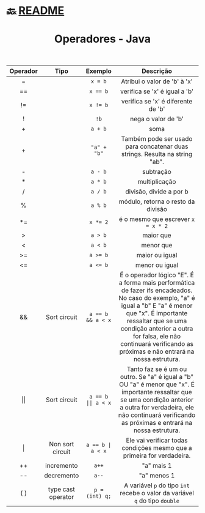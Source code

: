 # :back: [README](../../../README.md#programming-languages)

<h1 align="center">
    Operadores - Java
</h1> 

<br>

| Operador | Tipo | Exemplo | Descrição |
| :-: | :-: | :-: | :-: |
| = |  | `x = b` | Atribui o valor de 'b' à 'x' |
| == |  | `x == b` | verifica se 'x' é igual a 'b' |
| != |  | `x != b` | verifica se 'x' é diferente de 'b' |
| ! |  | `!b`  | nega o valor de 'b' |
| + |  | `a + b` | soma |
| + |  | `"a" + "b"` | Também pode ser usado para concatenar duas strings. Resulta na string "ab". |
| - |  | `a - b`  | subtração |
| * |  | `a * b`  | multiplicação |
| / |  | `a / b`  | divisão, divide a por b |
| % |  | `a % b`  | módulo, retorna o resto da divisão |
| *= |  | `x *= 2`  | é o mesmo que escrever `x = x * 2` |
| > |  | `a > b` | maior que |
| < |  | `a < b` | menor que |
| >= |  | `a >= b` | maior ou igual |
| <= |  | `a <= b` | menor ou igual |
| && | Sort circuit | `a == b && a < x` | É o operador lógico "E". É a forma mais performática de fazer ifs encadeados. No caso do exemplo, "a" é igual a "b" E "a" é menor que "x". É importante ressaltar que se uma condição anterior a outra for falsa, ele não continuará verificando as próximas e não entrará na nossa estrutura. |
| \|\| | Sort circuit | `a == b \|\| a < x` | Tanto faz se é um ou outro. Se "a" é igual a "b" OU "a" é menor que "x". É importante ressaltar que se uma condição anterior a outra for verdadeira, ele não continuará verificando as próximas e entrará na nossa estrutura. |
| \| | Non sort circuit | `a == b \| a < x` | Ele vai verificar todas condições mesmo que a primeira for verdadeira. |
| ++ | incremento | `a++` | "a" mais 1 |
| -- | decremento | `a--` | "a" menos 1 |
| ( ) | type cast operator | `p = (int) q;` | A variável `p` do tipo `int` recebe o valor da variável `q` do tipo `double`  |

<br>
<br>